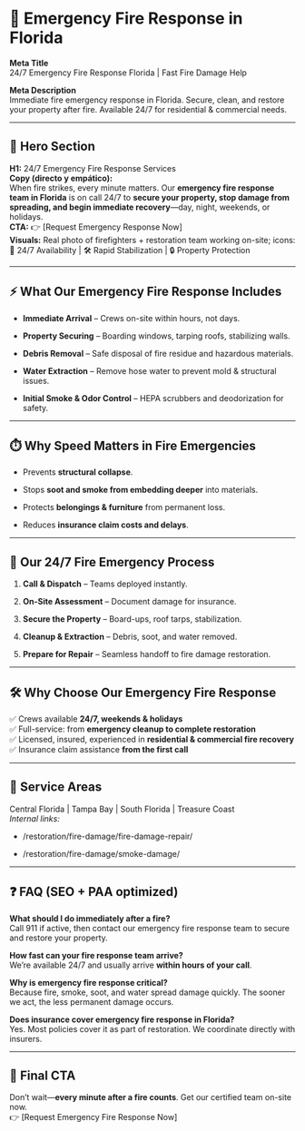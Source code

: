 # **🚨 Emergency Fire Response in Florida**

**Meta Title**  
 24/7 Emergency Fire Response Florida | Fast Fire Damage Help

**Meta Description**  
 Immediate fire emergency response in Florida. Secure, clean, and restore your property after fire. Available 24/7 for residential & commercial needs.

---

## **🦸 Hero Section**

**H1:** 24/7 Emergency Fire Response Services  
 **Copy (directo y empático):**  
 When fire strikes, every minute matters. Our **emergency fire response team in Florida** is on call 24/7 to **secure your property, stop damage from spreading, and begin immediate recovery**—day, night, weekends, or holidays.  
 **CTA:** 👉 \[Request Emergency Response Now\]  
 **Visuals:** Real photo of firefighters \+ restoration team working on-site; icons: 🚨 24/7 Availability | 🛠️ Rapid Stabilization | 🔒 Property Protection

---

## **⚡ What Our Emergency Fire Response Includes**

* **Immediate Arrival** – Crews on-site within hours, not days.

* **Property Securing** – Boarding windows, tarping roofs, stabilizing walls.

* **Debris Removal** – Safe disposal of fire residue and hazardous materials.

* **Water Extraction** – Remove hose water to prevent mold & structural issues.

* **Initial Smoke & Odor Control** – HEPA scrubbers and deodorization for safety.

---

## **⏱️ Why Speed Matters in Fire Emergencies**

* Prevents **structural collapse**.

* Stops **soot and smoke from embedding deeper** into materials.

* Protects **belongings & furniture** from permanent loss.

* Reduces **insurance claim costs and delays**.

---

## **🔧 Our 24/7 Fire Emergency Process**

1. **Call & Dispatch** – Teams deployed instantly.

2. **On-Site Assessment** – Document damage for insurance.

3. **Secure the Property** – Board-ups, roof tarps, stabilization.

4. **Cleanup & Extraction** – Debris, soot, and water removed.

5. **Prepare for Repair** – Seamless handoff to fire damage restoration.

---

## **🛠️ Why Choose Our Emergency Fire Response**

✅ Crews available **24/7, weekends & holidays**  
 ✅ Full-service: from **emergency cleanup to complete restoration**  
 ✅ Licensed, insured, experienced in **residential & commercial fire recovery**  
 ✅ Insurance claim assistance **from the first call**

---

## **📍 Service Areas**

Central Florida | Tampa Bay | South Florida | Treasure Coast  
 *Internal links:*

* /restoration/fire-damage/fire-damage-repair/

* /restoration/fire-damage/smoke-damage/

---

## **❓ FAQ (SEO \+ PAA optimized)**

**What should I do immediately after a fire?**  
 Call 911 if active, then contact our emergency fire response team to secure and restore your property.

**How fast can your fire response team arrive?**  
 We’re available 24/7 and usually arrive **within hours of your call**.

**Why is emergency fire response critical?**  
 Because fire, smoke, soot, and water spread damage quickly. The sooner we act, the less permanent damage occurs.

**Does insurance cover emergency fire response in Florida?**  
 Yes. Most policies cover it as part of restoration. We coordinate directly with insurers.

---

## **🏁 Final CTA**

Don’t wait—**every minute after a fire counts**. Get our certified team on-site now.  
 👉 \[Request Emergency Fire Response Now\]

